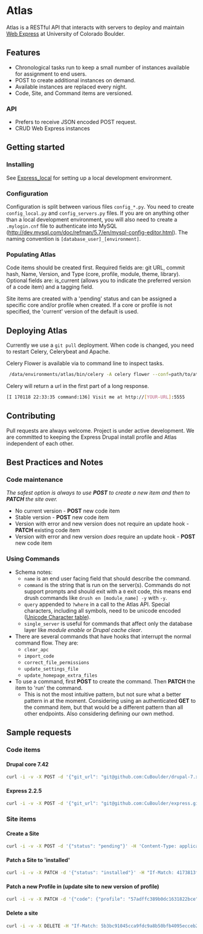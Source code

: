 # Atlas

Atlas is a RESTful API that interacts with servers to deploy and maintain [Web Express](https://github.com/CuBoulder/express) at University of Colorado Boulder.

## Features
* Chronological tasks run to keep a small number of instances available for assignment to end users.
* POST to create additional instances on demand.
* Available instances are replaced every night.
* Code, Site, and Command items are versioned.

### API
* Prefers to receive JSON encoded POST request.
* CRUD Web Express instances

## Getting started

### Installing

See [Express_local](https://github.com/CuBoulder/express_local) for setting up a local development environment.

### Configuration

Configuration is split between various files `config_*.py`. You need to create `config_local.py` and `config_servers.py` files.
If you are on anything other than a local development environment, you will also need to create a `.mylogin.cnf` file to authenticate into MySQL (http://dev.mysql.com/doc/refman/5.7/en/mysql-config-editor.html). The naming convention is `[database_user]_[environment]`.

### Populating Atlas

Code items should be created first. Required fields are: git URL, commit hash, Name, Version, and Type (core, profile, module, theme, library). Optional fields are: is_current (allows you to indicate the preferred version of a code item) and a tagging field.

Site items are created with a 'pending' status and can be assigned a specific core and/or profile when created. If a core or profile is not specified, the 'current' version of the default is used.

## Deploying Atlas

Currently we use a `git pull` deployment. When code is changed, you need to restart Celery, Celerybeat and Apache.

Celery Flower is available via to command line to inspect tasks.
```bash
 /data/environments/atlas/bin/celery -A celery flower --conf=path/to/atlas/config_flower.py
```

Celery will return a url in the first part of a long response.
```bash
[I 170118 22:33:35 command:136] Visit me at http://[YOUR-URL]:5555
```

## Contributing

Pull requests are always welcome. Project is under active development. We are committed to keeping the Express Drupal install profile and Atlas independent of each other.

## Best Practices and Notes

### Code maintenance
*The safest option is always to use **POST** to create a new item and then to **PATCH** the site over.*
* No current version - **POST** new code item
* Stable version - **POST** new code item
* Version with error and new version does not require an update hook - **PATCH** existing code item
* Version with error and new version *does* require an update hook - **POST** new code item

### Using Commands
* Schema notes:
  * `name` is an end user facing field that should describe the command.
  * `command` is the string that is run on the server(s). Commands do not support prompts and should exit with a `0` exit code, this means end drush commands like `drush en [module_name] -y` with `-y`.
  * `query` appended to `?where` in a call to the Atlas API. Special characters, including all symbols, need to be unicode encoded ([Unicode Character table](https://unicode-table.com/)).
  * `single_server` is useful for commands that affect only the database layer like _module enable_ or _Drupal cache clear_.
* There are several commands that have hooks that interrupt the normal command flow. They are:
  * `clear_apc`
  * `import_code`
  * `correct_file_permissions`
  * `update_settings_file`
  * `update_homepage_extra_files`
* To use a command, first **POST** to create the command. Then **PATCH** the item to 'run' the command. 
  * This is not the most intuitive pattern, but not sure what a better pattern in at the moment. Considering using an authenticated **GET** to the command item, but that would be a different pattern than all other endpoints. Also considering defining our own method.
 
  

## Sample requests

### Code items

#### Drupal core 7.42
```bash
curl -i -v -X POST -d '{"git_url": "git@github.com:CuBoulder/drupal-7.x.git", "commit_hash": "9ee4a1a2fa3bedb3852d21f2198509c107c48890", "meta":{"version": "7.42", "code_type": "core", "name": "drupal", "is_current": true}}' -H 'Content-Type: application/json' -u 'USERNAME:PASSWORD' https://inventory.local/atlas/code
```

#### Express 2.2.5
```bash
curl -i -v -X POST -d '{"git_url": "git@github.com:CuBoulder/express.git", "commit_hash": "5f1fb979cacff22d6641da3c413696d02f9cc5f5", "meta":{"version": "2.2.5", "code_type": "profile", "name": "express", "is_current": true}}' -H 'Content-Type: application/json' -u 'USERNAME:PASSWORD' https://inventory.local/atlas/code
```

### Site items

#### Create a Site
```bash
curl -i -v -X POST -d '{"status": "pending"}' -H 'Content-Type: application/json' -u 'USERNAME:PASSWORD' https://inventory.local/atlas/sites
```

#### Patch a Site to 'installed'
```bash
curl -i -v -X PATCH -d '{"status": "installed"}' -H "If-Match: 4173813fc614292febc79241a8b677266cbed826" -H 'Content-Type: application/json' -u 'USERNAME:PASSWORD' https://inventory.local/atlas/sites/579b8f9a89b0dc0d7d7ce090
```

#### Patch a new Profile in (update site to new version of profile)
```bash
curl -i -v -X PATCH -d '{"code": {"profile": "57adffc389b0dc1631822bce"}}' -H "If-Match: b8c1942d0238559ca9c3333626777ec7ce97f955" -H 'Content-Type: application/json' -u 'USERNAME:PASSWORD' https://inventory.local/atlas/sites/57adff1389b0dc1613d0f948
```

#### Delete a site
```bash
curl -i -v -X DELETE -H "If-Match: 5b3bc91045cca9fdc9a8b50bfb4095ecceb2dcbe" -H 'Content-Type: application/json' -u 'USERNAME:PASSWORD' https://inventory.local/atlas/sites/57adfdb789b0dc1612c23a90
```
